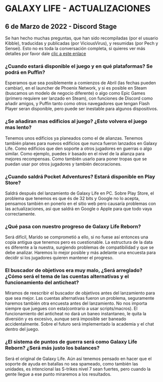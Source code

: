 # GALAXY LIFE - ACTUALIZACIONES
## 6 de Marzo de 2022 - Discord Stage
Se han hecho muchas preguntas, que han sido recompiladas (por el usuario Kibble), traducidas y publicadas (por ViciousVirus), y resumidas (por Pech y Sensei).
Esto no es toda la conversación completa, si quieres ver más detalles por favor dale [clic a este enlace](https://viciousvirus.github.io/gl_6-3-22)


### ¿Cuando estará disponible el juego y en qué plataformas? Se podrá en Puffin?
Esperamos que sea posiblemente a comienzos de Abril (las fechas pueden cambiar), en el launcher de Phoenix Network, y si es posible en Steam (buscamos un modelo de negocio diferente) o algo como Epic Games (primero requiere ser lanzado en Steam), con funciones de Discord como añadir amigos, y Puffin tanto como otros navegadores que tengan Flash Player seran disponible, pero puede ser inestable para algunos dispositivos. 

### ¿Se añadiran mas edificios al juego? ¿Esto volvera el juego mas lento?
Tenemos unos edificios ya planeados como el de alianzas. Tenemos también planes para nuevos edificios que nunca fueron lanzados en Galaxy Life. Como edificios que den soporte a otros jugadores en guerras o algo similar. Como ejemplo, puedes ir basado en el nivel de la alianza para mejores recompensas. Como también usarlo para poner tropas que se puedan usar por otros jugadores y también decoraciones.

### ¿Cuando saldrá Pocket Adventures? Estará disponible en Play Store?
Saldrá después del lanzamiento de Galaxy Life en PC. Sobre Play Store, el problema que tenemos es que és de 32 bits y Google no lo acepta, pensamos también en ponerlo en el sitio web pero causaría problemas con las actualizaciones, asi que saldrá en Google o Apple para que todo vaya correctamente.

### ¿Qué pasa con nuestro progreso de Galaxy Life Reborn?
Será difícil, Marido se comprometió a ello, si no fuese así entonces una copia antigua que tenemos pero es cuestionable. La estructura de la data es diferente a la nuestra, surgiendo problemas de compatibilidad y que se debe analizar. Haremos lo mejor posible y más adelante una encuesta para decidir si los jugadores quieren mantener el progreso.

### El buscador de objetivos era muy malo, ¿Será arreglado? ¿Cómo será el tema de las cuentas alternativas y el funcionamiento del anticheat?
Miramos de reescribir el buscador de objetivos antes del lanzamiento para que sea mejor. Las cuentas alternativas fueron un problema, seguramente haremos también otra encuesta antes del lanzamiento. No nos importa siempre que juegues con esta(contrario a usar scripts/macros). El funcionamiento del anticheat no dará un baneo instantaneo, le quita la diversión y es excesivo, aunque será imposible ser baneado accidentalmente. Sobre el futuro será implementado la academia y el chat dentro del juego.

### ¿El sistema de puntos de guerra será como Galaxy Life Reborn? ¿Será más justo los balances?
Será el original de Galaxy Life. Aún así tenemos pensado en hacer que el soporte de ayuda en batallas no sea spameado, como también las unidades, es intencional las S-trikes nivel 7 sean fuertes, pero cuando la gente llegue a ese punto miraremos a los resultados.
